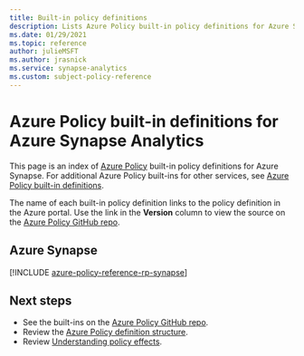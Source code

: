 ```yaml
---
title: Built-in policy definitions
description: Lists Azure Policy built-in policy definitions for Azure Synapse Analytics. These built-in policy definitions provide common approaches to managing your Azure resources.
ms.date: 01/29/2021
ms.topic: reference
author: julieMSFT
ms.author: jrasnick
ms.service: synapse-analytics
ms.custom: subject-policy-reference
---
```

# Azure Policy built-in definitions for Azure Synapse Analytics 

This page is an index of [Azure Policy](../governance/policy/overview.md) built-in policy
definitions for Azure Synapse. For additional Azure Policy built-ins for other services, see
[Azure Policy built-in definitions](../governance/policy/samples/built-in-policies.md).

The name of each built-in policy definition links to the policy definition in the Azure portal. Use
the link in the **Version** column to view the source on the
[Azure Policy GitHub repo](https://github.com/Azure/azure-policy).

## Azure Synapse

[!INCLUDE [azure-policy-reference-rp-synapse](../../includes/policy/reference/byrp/microsoft.synapse.md)]

## Next steps

- See the built-ins on the [Azure Policy GitHub repo](https://github.com/Azure/azure-policy).
- Review the [Azure Policy definition structure](../governance/policy/concepts/definition-structure.md).
- Review [Understanding policy effects](../governance/policy/concepts/effects.md).
